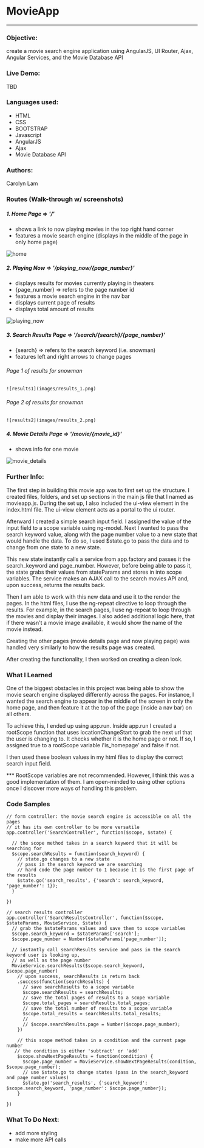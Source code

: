 # MovieApp
---
### Objective:
create a movie search engine application using AngularJS, UI Router, Ajax, Angular Services, and the Movie Database API

### Live Demo:

TBD
<!-- [MovieApp] (http://xmasblackjack.surge.sh/) -->

### Languages used:

* HTML
* CSS
* BOOTSTRAP
* Javascript
* AngularJS
* Ajax
* Movie Database API

### Authors:

Carolyn Lam

### Routes (Walk-through w/ screenshots)

#####  1. Home Page => '/'

  * shows a link to now playing movies in the top right hand corner
  * features a movie search engine (displays in the middle of the page in only home page)

  ![home](images/home.png)

#####  2. Playing Now => '/playing_now/{page_number}'

  * displays results for movies currently playing in theaters
  * {page_number} => refers to the page number id
  * features a movie search engine in the nav bar
  * displays current page of results
  * displays total amount of results      

  ![playing_now](images/now_1.png)

#####  3. Search Results Page => '/search/{search}/{page_number}'

  * {search} => refers to the search keyword (i.e. snowman)
  * features left and right arrows to change pages

  ###### Page 1 of results for snowman
    ![results1](images/results_1.png)

  ###### Page 2 of results for snowman
    ![results2](images/results_2.png)

#####  4. Movie Details Page => '/movie/{movie_id}'

  * shows info for one movie

  ![movie_details](images/movie_details.png)

### Further Info:

The first step in building this movie app was to first set up the structure. I created files, folders, and set up sections in the main js file that I named as movieapp.js. During the set up, I also included the ui-view element in the index.html file. The ui-view element acts as a portal to the ui router.

Afterward I created a simple search input field. I assigned the value of the input field to a scope variable using ng-model. Next I wanted to pass the search keyword value, along with the page number value to a new state that would handle the data. To do so, I used $state.go to pass the data and to change from one state to a new state.

This new state instantly calls a service from app.factory and passes it the search_keyword and page_number. However, before being able to pass it, the state grabs their values from stateParams and stores in into scope variables. The service makes an AJAX call to the search movies API and, upon success, returns the results back.

Then I am able to work with this new data and use it to the render the pages. In the html files, I use the ng-repeat directive to loop through the results. For example, in the search pages, I use ng-repeat to loop through the movies and display their images. I also added additional logic here, that if there wasn't a movie image available, it would show the name of the movie instead.

Creating the other pages (movie details page and now playing page) was handled very similarly to how the results page was created.

After creating the functionality, I then worked on creating a clean look.

### What I Learned

One of the biggest obstacles in this project was being able to show the movie search engine displayed differently across the pages. For instance, I wanted the search engine to appear in the middle of the screen in only the home page, and then feature it at the top of the page (inside a nav bar) on all others.

To achieve this, I ended up using app.run. Inside app.run I created a rootScope function that uses locationChangeStart to grab the next url that the user is changing to. It checks whether it is the home page or not. If so, I assigned true to a rootScope variable i'is_homepage' and false if not.

I then used these boolean values in my html files to display the correct search input field.

*** RootScope variables are not recommended. However, I think this was a good implementation of them. I am open-minded to using other options once I discover more ways of handling this problem.

### Code Samples

```
// form controller: the movie search engine is accessible on all the pages
// it has its own controller to be more versatile
app.controller('SearchController', function($scope, $state) {

  // the scope method takes in a search keyword that it will be searching for
  $scope.searchResults = function(search_keyword) {
    // state.go changes to a new state
    // pass in the search keyword we are searching
    // hard code the page number to 1 because it is the first page of the results
    $state.go('search_results', {'search': search_keyword, 'page_number': 1});
  }

})
```

```
// search results controller
app.controller('SearchResultsController', function($scope, $stateParams, MovieService, $state) {
  // grab the $stateParams values and save them to scope variables
  $scope.search_keyword = $stateParams['search'];
  $scope.page_number = Number($stateParams['page_number']);

  // instantly call searchResults service and pass in the search keyword user is looking up,
  // as well as the page number
  MovieService.searchResults($scope.search_keyword, $scope.page_number)
    // upon success, searchResults is return back
    .success(function(searchResults) {
      // save searchResults to a scope variable
      $scope.searchResults = searchResults;
      // save the total pages of results to a scope variable
      $scope.total_pages = searchResults.total_pages;
      // save the total number of results to a scope variable
      $scope.total_results = searchResults.total_results;
      //
      // $scope.searchResults.page = Number($scope.page_number);
    })

    // this scope method takes in a condition and the current page number
   // the condition is either 'subtract' or 'add'
    $scope.showNextPageResults = function(condition) {
      $scope.page_number = MovieService.showNextPageResults(condition, $scope.page_number);
      // use $state.go to change states (pass in the search_keyword and page_number values)
      $state.go('search_results', {'search_keyword': $scope.search_keyword, 'page_number': $scope.page_number});
    }

})
```

### What To Do Next:

  * add more styling
  * make more API calls
